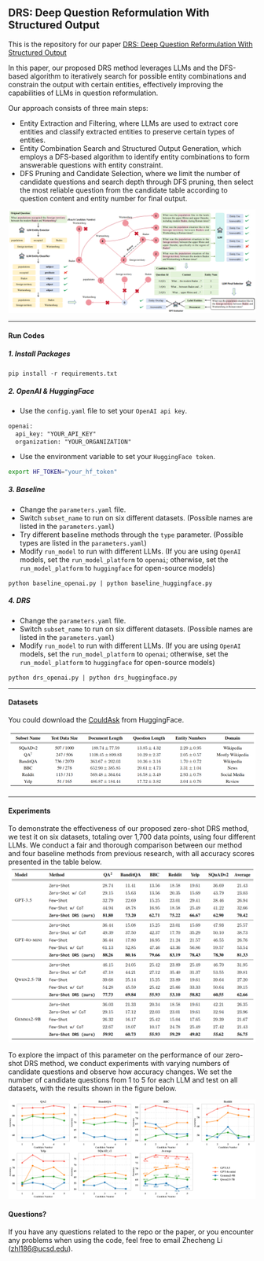 ## DRS: Deep Question Reformulation With Structured Output

This is the repository for our paper [DRS: Deep Question Reformulation With Structured Output]()

In this paper, our proposed DRS method leverages LLMs and the DFS-based algorithm to iteratively search for possible entity combinations and constrain the output with certain entities, effectively improving the capabilities of LLMs in question reformulation.

Our approach consists of three main steps: 

- Entity Extraction and Filtering, where LLMs are used to extract core entities and classify extracted entities to preserve certain types of entities.
- Entity Combination Search and Structured Output Generation, which employs a DFS-based algorithm to identify entity combinations to form answerable questions with entity constraint.
- DFS Pruning and Candidate Selection, where we limit the number of candidate questions and search depth through DFS pruning, then select the most reliable question from the candidate table according to question content and entity number for final output.

<img src="./Figs/algorithm.png" alt="algorithm" style="zoom:80%;" />

------------------------------------------------------------------------------------------------------------------------------------------------------------------------

#### Run Codes

##### 1. Install Packages

```bas
pip install -r requirements.txt
```

##### 2. OpenAI & HuggingFace

- Use the ``config.yaml`` file to set your ``OpenAI api key``.

```bas
openai:
  api_key: "YOUR_API_KEY"
  organization: "YOUR_ORGANIZATION"
```

- Use the environment variable to set your ``HuggingFace token``.

```bash
export HF_TOKEN="your_hf_token"
```

##### 3. Baseline

- Change the ``parameters.yaml`` file.
- Switch ``subset_name`` to run on six different datasets. (Possible names are listed in the ``parameters.yaml``)
- Try different baseline methods through the ``type`` parameter. (Possible types are listed in the ``parameters.yaml``)
- Modify ``run_model`` to run with different LLMs. (If you are using ``OpenAI`` models, set the ``run_model_platform`` to ``openai``; otherwise, set the ``run_model_platform`` to ``huggingface`` for open-source models)

```bas
python baseline_openai.py | python baseline_huggingface.py
```

##### 4. DRS

- Change the ``parameters.yaml`` file.
- Switch ``subset_name`` to run on six different datasets. (Possible names are listed in the ``parameters.yaml``)
- Modify ``run_model`` to run with different LLMs. (If you are using ``OpenAI`` models, set the ``run_model_platform`` to ``openai``; otherwise, set the ``run_model_platform`` to ``huggingface`` for open-source models)

```bas
python drs_openai.py | python drs_huggingface.py
```

------------------------------------------------------------------------------------------------------------------------------------------------------

#### Datasets

You could download the [CouldAsk](https://huggingface.co/datasets/wentingzhao/couldask) from HuggingFace.

![dataset](./Figs/dataset.png)

------------------------------------------------------------------------------------------------------------------------------------------------------

#### Experiments

To demonstrate the effectiveness of our proposed zero-shot DRS method, we test it on six datasets, totaling over 1,700 data points, using four different LLMs. We conduct a fair and thorough comparison between our method and four baseline methods from previous research, with all accuracy scores presented in the table below.
<img src="./Figs/score.png" alt="score" style="zoom:100%;" />

To explore the impact of this parameter on the performance of our zero-shot DRS method, we conduct experiments with varying numbers of candidate questions and observe how accuracy changes. We set the number of candidate questions from 1 to 5 for each LLM and test on all datasets, with the results shown in the figure below. 

![candidate](./Figs/candidate.png)

#### Questions?
If you have any questions related to the repo or the paper, or you encounter any problems when using the code, feel free to email Zhecheng Li (zhl186@ucsd.edu).